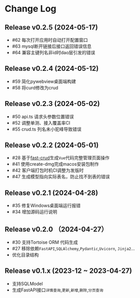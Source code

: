 # Change Log
## Release v0.2.5  (2024-05-17)
- #62 每次打开应用时自动打开配置窗口
- #63 mysql断开链接后接口返回错误信息
- #64 兼容主键列名非id时dao层引发的错误

## Release v0.2.4  (2024-05-12)
- #59 简化pywebview桌面端构建
- #58 将curd修改为crud

## Release v0.2.3  (2024-05-02)
- #50 api.ts 请求头参数位置错误
- #52 调整单测、接入覆盖率CI
- #55 crud.ts 列名未小驼峰导致错误

## Release v0.2.2  (2024-05-01)
- #28 基于[fast-crud](http://fast-crud.docmirror.cn/)生成`Vue`代码完整管理页面操作
- #41 使用create-dmg完成macos安装包制作
- #42 客户端打包时机CI调整为发版时
- #47 生成模型指向实际表名，防止找不到表的错误

## Release v0.2.1  (2024-04-28)
- #35 修复Windows桌面端运行报错
- #34 增加源码运行说明

## Release v0.2.0 （2024-04-27）
- #30 支持Tortoise ORM 代码生成
- #27 移除依赖`FastAPI`,`SQLAlchemy`,`Pydantic`,`Uvicorn`, `Jinja2`...
- 优化目录结构

## Release v0.1.x (2023-12 ~ 2023-04-27)
- 支持SQLModel
- 生成FastAPI接口`详情查询`,`更新`,`新增`,`删除`,`分页查询`